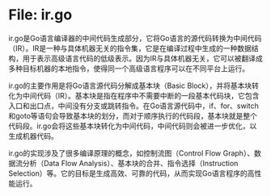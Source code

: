 # File: ir.go

ir.go是Go语言编译器的中间代码生成部分，它将Go语言的源代码转换为中间代码（IR）。IR是一种与具体机器无关的指令集，它是在编译过程中生成的一种数据结构，用于表示高级语言代码的低级表示。因为IR与具体机器无关，它可以被翻译成多种目标机器的本地指令，使得同一个高级语言程序可以在不同平台上运行。

ir.go的主要作用是将Go语言源代码分解成基本块（Basic Block），并将基本块转化为中间代码（IR）。基本块是指在程序中不需要中断的一段基本代码块，它包含入口和出口点，中间没有分支或跳转指令。在Go语言源代码中，if、for、switch和goto等语句会导致基本块的划分，而对于顺序执行的代码段，基本块就是整个代码段。ir.go会将这些基本块转化为中间代码，中间代码则会被进一步优化，以生成机器代码。

ir.go的实现涉及了很多编译原理的概念，如控制流图（Control Flow Graph）、数据流分析（Data Flow Analysis）、基本块的合并、指令选择（Instruction Selection）等。它的目标是生成高效、可靠的代码，从而实现Go语言程序的高性能运行。

